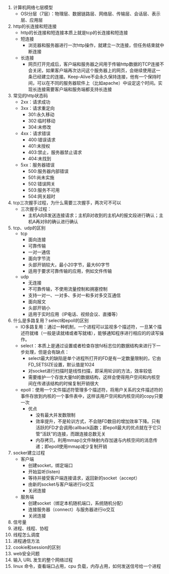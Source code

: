 1. 计算机网络七层模型
    - OSI分层（7层）：物理层、数据链路层、网络层、传输层、会话层、表示层、应用层
2. http的长连接和短连接
    - http的长连接和短连接本质上就是tcp的长连接和短连接
    - 短连接
        - 浏览器和服务器进行一次http操作，就建立一次连接，但任务结束就中断连接
    - 长连接
        - 网页打开完成后，客户端和服务器之间用于传输http数据的TCP连接不会关闭，如果客户端再次访问这个服务器上的网页，会继续使用这一条已经建立的连接。Keep-Alive不会永久保持连接，他有一个保持时间，可以在不同的服务器软件上（比如apache）中设定这个时间。实现长连接需要客户端和服务端都支持长连接
3. 常见的http状态码
    - 2xx：请求成功
    - 3xx：请求重定向
        - 301:永久移动
        - 302:临时移动
        - 304:未修改
    - 4xx：请求错误
        - 400:错误请求
        - 401:未授权
        - 403:禁止，服务器禁止请求
        - 404:未找到
    - 5xx：服务器错误
        - 500:服务器内部错误
        - 501:尚未实施
        - 502:错误网关
        - 503:服务不可用
        - 504:网关超时
4. tcp三次握手过程，为什么需要三次握手，两次可不可以
    - 三次握手过程：
        - 主机A向B发送连接请求；主机B对收到的主机A的报文段进行确认；主机A再对B的确认进行确认
5. tcp、udp的区别
    - tcp
        - 面向连接
        - 可靠传输
        - 一对一通信
        - 面向字节流
        - 头部开销较大，最小20字节，最大60字节
        - 适用于要求可靠传输的应用，例如文件传输
    - udp
        - 无连接
        - 不可靠传输，不使用流量控制和拥塞控制
        - 支持一对一、一对多、多对一和多对多交互通信
        - 面向报文
        - 头部开销小
        - 适用于实时应用（IP电话、视频会议、直播等）
6. 什么是多路复用？select和epoll的区别
    - IO多路复用：通过一种机制，一个进程可以监视多个描述符，一旦某个描述符就绪（一般是读就绪或者写就绪），能够通知程序进行相应的的读写操作。
    - select：本质上是通过设置或者检查存放fd标志位的数据结构来进行下一步处理，但是会有缺点：
        - select最大的缺陷是单个进程所打开的FD是有一定数量限制的，它由FD_SETSIZE设置，默认值是1024
        - 对socket进行扫描时是线性扫描，即采用轮训的方法，效率较低
        - 需要维护一个存放大量fd的数据结构，这样会使得用户空间和内核空间在传递该结构的时候复制开销很大
    - epoll：使用一个文件描述符管理多个描述符，将用户关系的文件描述符的事件存放到内核的一个事件表中，这样该用户空间和内核空间的copy只要一次
        - 优点
            - 没有最大并发数限制
            - 效率提升，不是轮训方式，不会随FD数目的增加效率下降。只有活跃的FD才会调用callback函数；即epoll最大的优点就在于它只管“活跃”的连接，而跟连接总数无关
            - 内存拷贝。利用mmap()文件映射内存加速与内核空间的消息传递；即epoll使用mmap减少复制开销
7. socker建立过程
    - 客户端
        - 创建socket，绑定端口
        - 开始监听(listen)
        - 等待并接受客户端连接请求，返回新的socket（accept）
        - 由新的socket与客户端进行io交互
        - 关闭连接
    - 服务端
        - 创建socket（绑定本机随机端口，系统随机分配）
        - 连接服务器（connect）与服务器进行io交互
        - 关闭连接
8. 信号量
9. 进程、线程、协程
10. 线程怎么调度
11. 进程通信方法
12. cookie和session的区别
13. web安全问题
14. 输入 URL 发生的整个网络过程
15. linux 命令，查看端口占用，cpu 负载，内存占用，如何发送信号给一个进程
